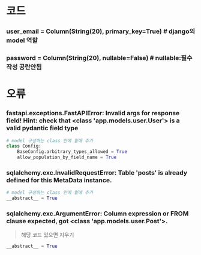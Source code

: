 # 코드
### user_email = Column(String(20), primary_key=True) # django의 model 역할 
### password = Column(String(20), nullable=False) # nullable:필수작성 공란안됨

# 오류
### fastapi.exceptions.FastAPIError: Invalid args for response field! Hint: check that <class 'app.models.user.User'> is a valid pydantic field type
```python
# model 구성하는 class 안에 밑에 추가 
class Config:
    BaseConfig.arbitrary_types_allowed = True
    allow_population_by_field_name = True
```
### sqlalchemy.exc.InvalidRequestError: Table 'posts' is already defined for this MetaData instance. 
```python
# model 구성하는 class 안에 밑에 추가 
__abstract__ = True
```
###  sqlalchemy.exc.ArgumentError: Column expression or FROM clause expected, got <class 'app.models.user.Post'>. 
> 해당 코드 있으면 지우기
```python
__abstract__ = True
```